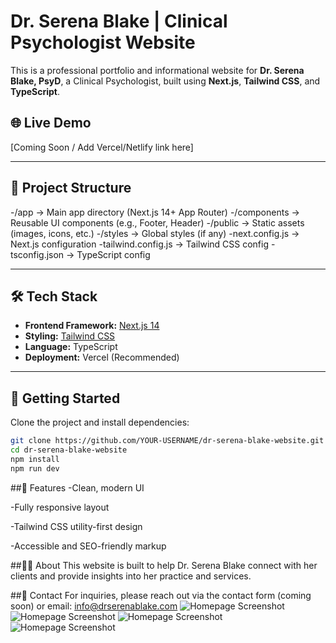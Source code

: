 # Dr. Serena Blake | Clinical Psychologist Website

This is a professional portfolio and informational website for **Dr. Serena Blake, PsyD**, a Clinical Psychologist, built using **Next.js**, **Tailwind CSS**, and **TypeScript**.

## 🌐 Live Demo
[Coming Soon / Add Vercel/Netlify link here]

---

## 📁 Project Structure

-/app → Main app directory (Next.js 14+ App Router)
-/components → Reusable UI components (e.g., Footer, Header)
-/public → Static assets (images, icons, etc.)
-/styles → Global styles (if any)
-next.config.js → Next.js configuration
-tailwind.config.js → Tailwind CSS config
-tsconfig.json → TypeScript config


---

## 🛠️ Tech Stack

- **Frontend Framework:** [Next.js 14](https://nextjs.org/)
- **Styling:** [Tailwind CSS](https://tailwindcss.com/)
- **Language:** TypeScript
- **Deployment:** Vercel (Recommended)

---

## 🚀 Getting Started

Clone the project and install dependencies:

```bash
git clone https://github.com/YOUR-USERNAME/dr-serena-blake-website.git
cd dr-serena-blake-website
npm install
npm run dev
```

##📄 Features
-Clean, modern UI

-Fully responsive layout

-Tailwind CSS utility-first design

-Accessible and SEO-friendly markup

##🙋‍♀️ About
This website is built to help Dr. Serena Blake connect with her clients and provide insights into her practice and services.

##📧 Contact
For inquiries, please reach out via the contact form (coming soon) or email: info@drserenablake.com
![Homepage Screenshot](./public/images/homepage.png)
![Homepage Screenshot](./public/images/homepage1.png)
![Homepage Screenshot](./public/images/homepage2.png)
![Homepage Screenshot](./public/images/homepage3.png)
